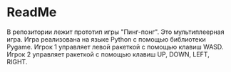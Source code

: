# ReadMe
В репозитории лежит прототип игры "Пинг-понг". Это мультиплеерная игра. Игра реализована на языке Python c помощью библиотеки Pygame. Игрок 1 управляет левой ракеткой с помощью клавиш WASD. Игрок 2 управляет ракеткой с помощью клавиш UP, DOWN, LEFT, RIGHT.
